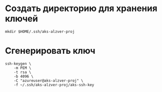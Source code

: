 # Создать директорию для хранения ключей
```
mkdir $HOME/.ssh/aks-alzver-proj
```

# Сгенерировать ключ
```
ssh-keygen \
    -m PEM \
    -t rsa \
    -b 4096 \
    -C "azureuser@aks-alzver-proj" \
    -f ~/.ssh/aks-alzver-proj/aks-ssh-key
```
